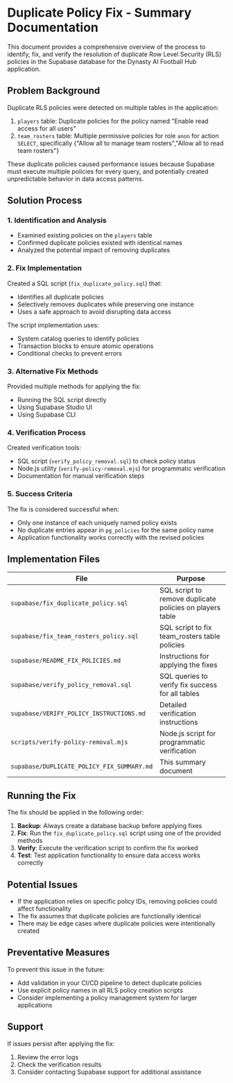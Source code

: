 # Duplicate Policy Fix - Summary Documentation

This document provides a comprehensive overview of the process to identify, fix, and verify the resolution of duplicate Row Level Security (RLS) policies in the Supabase database for the Dynasty AI Football Hub application.

## Problem Background

Duplicate RLS policies were detected on multiple tables in the application:

1. `players` table: Duplicate policies for the policy named "Enable read access for all users"
2. `team_rosters` table: Multiple permissive policies for role `anon` for action `SELECT`, specifically {"Allow all to manage team rosters","Allow all to read team rosters"}

These duplicate policies caused performance issues because Supabase must execute multiple policies for every query, and potentially created unpredictable behavior in data access patterns.

## Solution Process

### 1. Identification and Analysis

- Examined existing policies on the `players` table
- Confirmed duplicate policies existed with identical names
- Analyzed the potential impact of removing duplicates

### 2. Fix Implementation

Created a SQL script (`fix_duplicate_policy.sql`) that:
- Identifies all duplicate policies
- Selectively removes duplicates while preserving one instance
- Uses a safe approach to avoid disrupting data access

The script implementation uses:
- System catalog queries to identify policies
- Transaction blocks to ensure atomic operations
- Conditional checks to prevent errors

### 3. Alternative Fix Methods

Provided multiple methods for applying the fix:
- Running the SQL script directly
- Using Supabase Studio UI
- Using Supabase CLI

### 4. Verification Process

Created verification tools:
- SQL script (`verify_policy_removal.sql`) to check policy status
- Node.js utility (`verify-policy-removal.mjs`) for programmatic verification
- Documentation for manual verification steps

### 5. Success Criteria

The fix is considered successful when:
- Only one instance of each uniquely named policy exists
- No duplicate entries appear in `pg_policies` for the same policy name
- Application functionality works correctly with the revised policies

## Implementation Files

| File | Purpose |
|------|---------|
| `supabase/fix_duplicate_policy.sql` | SQL script to remove duplicate policies on players table |
| `supabase/fix_team_rosters_policy.sql` | SQL script to fix team_rosters table policies |
| `supabase/README_FIX_POLICIES.md` | Instructions for applying the fixes |
| `supabase/verify_policy_removal.sql` | SQL queries to verify fix success for all tables |
| `supabase/VERIFY_POLICY_INSTRUCTIONS.md` | Detailed verification instructions |
| `scripts/verify-policy-removal.mjs` | Node.js script for programmatic verification |
| `supabase/DUPLICATE_POLICY_FIX_SUMMARY.md` | This summary document |

## Running the Fix

The fix should be applied in the following order:

1. **Backup**: Always create a database backup before applying fixes
2. **Fix**: Run the `fix_duplicate_policy.sql` script using one of the provided methods
3. **Verify**: Execute the verification script to confirm the fix worked
4. **Test**: Test application functionality to ensure data access works correctly

## Potential Issues

- If the application relies on specific policy IDs, removing policies could affect functionality
- The fix assumes that duplicate policies are functionally identical
- There may be edge cases where duplicate policies were intentionally created

## Preventative Measures

To prevent this issue in the future:
- Add validation in your CI/CD pipeline to detect duplicate policies
- Use explicit policy names in all RLS policy creation scripts
- Consider implementing a policy management system for larger applications

## Support

If issues persist after applying the fix:
1. Review the error logs
2. Check the verification results
3. Consider contacting Supabase support for additional assistance